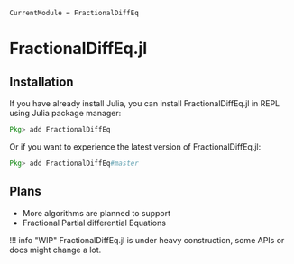 ```@meta
CurrentModule = FractionalDiffEq
```

# FractionalDiffEq.jl

## Installation

If you have already install Julia, you can install FractionalDiffEq.jl in REPL using Julia package manager:

```julia
Pkg> add FractionalDiffEq
```

Or if you want to experience the latest version of FractionalDiffEq.jl:

```julia
Pkg> add FractionalDiffEq#master
```

## Plans

* More algorithms are planned to support
* Fractional Partial differential Equations

!!! info "WIP"
		FractionalDiffEq.jl is under heavy construction, some APIs or docs might change a lot.